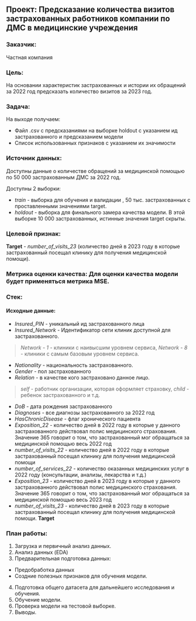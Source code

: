 ## **Проект: Предсказание количества визитов застрахованных работников компании по ДМС в медицинские учреждения**

### **Заказчик:** 
Частная компания

### **Цель:**
На основании характеристик застрахованных и истории их обращений за 2022 год предсказать количество визитов за 2023 год.

### **Задача**:
На выходе получаем:
- Файл .csv с предсказаниями на выборке holdout с указанием ид застрахованного и предсказанием модели
- Список использованных признаков с указанием их значимости

### **Источник данных:** 
Доступны данные о количестве обращений за медицинской помощью по 50 000 застрахованным ДМС за 2022 год. 

Доступны 2 выборки:
- *train* - выборка для обучения и валидации , 50 тыс. застрахованных с проставленными значениями target.
- *holdout* - выборка для финального замера качества модели. В этой выборке 10 000 застрахованных, истинные значения target скрыты.

### **Целевой признак:** 
**Target** - *number_of_visits_23* (количество дней в 2023 году в которые застрахованный посещал клинику для получения медицинской помощи).

### **Метрика оценки качества:** Для оценки качества модели будет применяться метрика MSE.

### **Стек:** 

#### **Исходные данные:**
- *Insured_PIN* - уникальный ид застрахованного лица
- *Insured_Network* - Идентификатор сети клиник доступной для застрахованного.
 >*Network - 1* - клиники с наивысшим уровнем сервиса, *Network - 8* - клиники с самым базовым уровнем сервиса.
- *Nationality* - национальность застрахованного.
- *Gender* - пол застрахованного
- *Relation* - в качестве кого застраховано данное лицо.
 >*self* - работник организации, которая оформляет страховку, *child* - ребенок застрахованного и т.д.
- *DoB* - дата рождения застрахованного
- *Diagnoses* - все диагнозы застрахованного за 2022 год
- *HasChronicDisease* - флаг хронического пациента
- *Exposition_22* - количество дней в 2022 году в которые у данного застрахованного действовал полис медицинского страхования. Значение 365 говорит о том, что застрахованный мог обращаться за медицинской помощью весь 2022 год
- *number_of_visits_22* - количество дней в 2022 году в которые застрахованный посещал клинику для получения медицинской помощи
- *number_of_services_22* - количество оказанных медицинских услуг в 2022 году (консультации, анализы, лекарства и т.д.)
- *Exposition_23* - количество дней в 2023 году в которые у данного застрахованного действовал полис медицинского страхования. Значение 365 говорит о том, что застрахованный мог обращаться за медицинской помощью весь 2023 год
- *number_of_visits_23* - количество дней в 2023 году в которые застрахованный посещал клинику для получения медицинской помощи. **Target**

### **План работы:**
1. Загрузка и первичный анализ данных.
2. Анализ данных (EDA)
3. Предварительная подготовка данных:
 - Предобработка данных
 - Cоздние полезных признаков для обучения модели.
4. Подготовка общего датасета для дальнейшего исследования и обучения.
5. Обучение модели.
6. Проверка модели на тестовой выборке.
7. Выводы.
